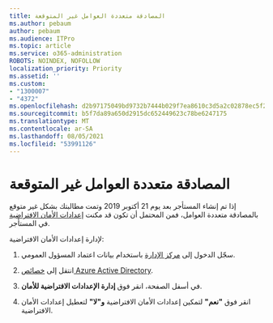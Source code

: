 ```yaml
---
title: المصادقة متعددة العوامل غير المتوقعة
ms.author: pebaum
author: pebaum
ms.audience: ITPro
ms.topic: article
ms.service: o365-administration
ROBOTS: NOINDEX, NOFOLLOW
localization_priority: Priority
ms.assetid: ''
ms.custom:
- "1300007"
- "4372"
ms.openlocfilehash: d2b97175049bd9732b7444b029f7ea8610c3d5a2c02878ec5f20ded916baadd5
ms.sourcegitcommit: b5f7da89a650d2915dc652449623c78be6247175
ms.translationtype: MT
ms.contentlocale: ar-SA
ms.lasthandoff: 08/05/2021
ms.locfileid: "53991126"
---
```

# <a name="unexpected-multi-factor-authentication"></a>المصادقة متعددة العوامل غير المتوقعة

إذا تم إنشاء المستأجر بعد يوم 21 أكتوبر 2019 وتمت مطالبتك بشكل غير متوقع بالمصادقة متعددة العوامل، فمن المحتمل أن تكون قد مكنت [إعدادات الأمان الافتراضية](https://aka.ms/securitydefaults) في المستأجر. 

لإدارة إعدادات الأمان الافتراضية:

1. سجّل الدخول إلى [مركز الإدارة](https://go.microsoft.com/fwlink/p/?linkid=834822) باستخدام بيانات اعتماد المسؤول العمومي.

2. انتقل إلى [خصائص Azure Active Directory](https://portal.azure.com/#blade/Microsoft_AAD_IAM/ActiveDirectoryMenuBlade/Properties).

3. في أسفل الصفحة، انقر فوق **إدارة الإعدادات الافتراضية للأمان**.

4. انقر فوق **"نعم"** لتمكين إعدادات الأمان الافتراضية **و"لا"** لتعطيل إعدادات الأمان الافتراضية.
